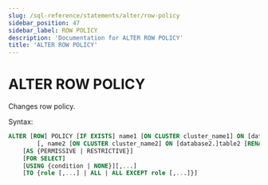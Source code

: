 ```yaml
---
slug: /sql-reference/statements/alter/row-policy
sidebar_position: 47
sidebar_label: ROW POLICY
description: 'Documentation for ALTER ROW POLICY'
title: 'ALTER ROW POLICY'
---
```


# ALTER ROW POLICY

Changes row policy.

Syntax:

``` sql
ALTER [ROW] POLICY [IF EXISTS] name1 [ON CLUSTER cluster_name1] ON [database1.]table1 [RENAME TO new_name1]
        [, name2 [ON CLUSTER cluster_name2] ON [database2.]table2 [RENAME TO new_name2] ...]
    [AS {PERMISSIVE | RESTRICTIVE}]
    [FOR SELECT]
    [USING {condition | NONE}][,...]
    [TO {role [,...] | ALL | ALL EXCEPT role [,...]}]
```
